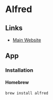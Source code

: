 # Alfred

<!--
https://github.com/andrejilderda/alfred-harvest
-->

## Links

- [Main Website](https://alfredapp.com/)

## App

### Installation

#### Homebrew

```sh
brew install alfred
```
